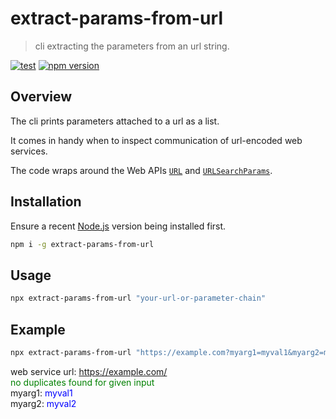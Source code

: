 # extract-params-from-url

> cli extracting the parameters from an url string.

[![test](https://github.com/CBoensel/extract-params-from-url/actions/workflows/test.yml/badge.svg)](https://github.com/CBoensel/extract-params-from-url/actions/workflows/test.yml)
[![npm version](https://img.shields.io/npm/v/extract-params-from-url.svg)](https://npmjs.com/package/extract-params-from-url)

## Overview

The cli prints parameters attached to a url as a list.

It comes in handy when to inspect communication of url-encoded web services.

The code wraps around the Web APIs [`URL`](https://developer.mozilla.org/en-US/docs/Web/API/URL_API) and [`URLSearchParams`](https://developer.mozilla.org/en-US/docs/Web/API/URLSearchParams).

## Installation

Ensure a recent [Node.js](https://nodejs.org/en/) version being installed first.

```bash
npm i -g extract-params-from-url
```

## Usage

```bash
npx extract-params-from-url "your-url-or-parameter-chain"
```

## Example

```bash
npx extract-params-from-url "https://example.com?myarg1=myval1&myarg2=myval2"
```

web service url: <span style="color:blue">https://example.com/</span>\
<span style="color:green">no duplicates found for given input</span>\
myarg1: <span style="color:blue">myval1</span>\
myarg2: <span style="color:blue">myval2</span>
